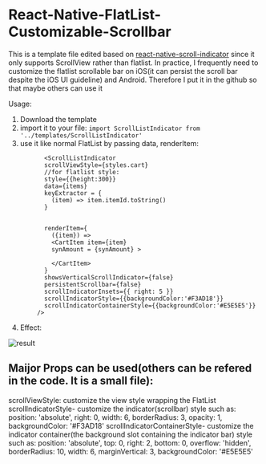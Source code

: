 # React-Native-FlatList-Customizable-Scrollbar

This is a template file edited based on [react-native-scroll-indicator](https://github.com/mishabelokon/react-native-scroll-indicator/) since it only supports ScrollView rather than flatlist. In practice, I frequently need to customize the flatlist scrollable bar on iOS(it can persist the scroll bar despite the iOS UI guideline) and Android. Therefore I put it in the github so that maybe others can use it

Usage:
1. Download the template
2. import it to your file:
```import ScrollListIndicator from '../templates/ScrollListIndicator'```
3. use it like normal FlatList by passing data, renderItem:
```
          <ScrollListIndicator
          scrollViewStyle={styles.cart}
          //for flatlist style:
          style={{height:300}}
          data={items} 
          keyExtractor = {
            (item) => item.itemId.toString()
          } 


          renderItem={ 
            ({item}) => 
            <CartItem item={item} 
            synAmount = {synAmount} >

            </CartItem>
          }
          showsVerticalScrollIndicator={false} 
          persistentScrollbar={false} 
          scrollIndicatorInsets={{ right: 5 }}
          scrollIndicatorStyle={{backgroundColor:'#F3AD18'}}
          scrollIndicatorContainerStyle={{backgroundColor:'#E5E5E5'}}
        />
 ```
 4. Effect:

 ![result](https://github.com/Stanford-Peng/React-Native-FlatList-Customizable-Scrollbar/blob/main/imgs/WechatIMG8.png)
 
 
 ## Maijor Props can be used(others can be refered in the code. It is a small file):
scrollViewStyle: customize the view style wrapping the FlatList 
scrollIndicatorStyle- customize the indicator(scrollbar) style such as:
        position: 'absolute',
        right: 0,
        width: 6,
        borderRadius: 3,
        opacity: 1,
        backgroundColor: '#F3AD18'
scrollIndicatorContainerStyle- customize the indicator container(the background slot containing the indicator bar) style such as:
        position: 'absolute',
        top: 0,
        right: 2,
        bottom: 0,
        overflow: 'hidden',
        borderRadius: 10,
        width: 6,
        marginVertical: 3,
        backgroundColor: '#E5E5E5'
 
 
